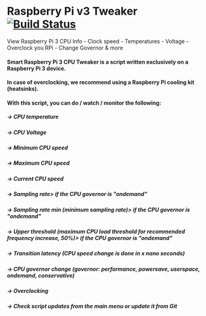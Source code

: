 # Raspberry Pi v3 Tweaker [![Build Status](https://travis-ci.org/cbusuioceanu/Raspberry-Pi-v3-Tweaker.svg?branch=master)](https://travis-ci.org/cbusuioceanu/Raspberry-Pi-v3-Tweaker)
View Raspberry Pi 3 CPU Info - Clock speed - Temperatures - Voltage - Overclock you RPi - Change Governor &amp; more

#### Smart Raspberry Pi 3 CPU Tweaker is a script written exclusively on a Raspberry Pi 3 device.

#### In case of overclocking, we recommend using a Raspberry Pi cooling kit (heatsinks).

#### With this script, you can do / watch / monitor the following:

##### -> CPU temperature
##### -> CPU Voltage
##### -> Minimum CPU speed
##### -> Maximum CPU speed
##### -> Current CPU speed
##### -> Sampling rate> if the CPU governor is "ondemand"
##### -> Sampling rate min (minimum sampling rate)> if the CPU governor is "ondemand"
##### -> Upper threshold (maximum CPU load threshold for recommended frequency increase, 50%)> if the CPU governor is "ondemand"
##### -> Transition latency (CPU speed change is done in x nano seconds)
##### -> CPU governor change (governor: performance, powersave, userspace, ondemand, conservative)
##### -> Overclocking
##### -> Check script updates from the main menu or update it from Git
